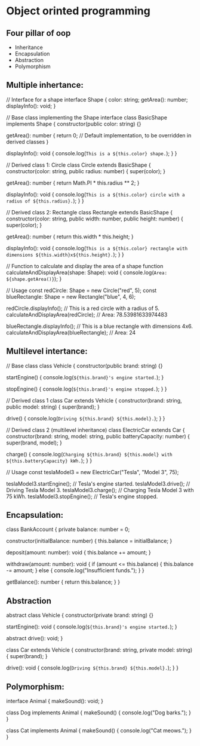 # Object orinted programming
<!-- Classes, Function overloading, function overiding -->
## Four pillar of oop
- Inheritance
- Encapsulation
- Abstraction
- Polymorphism


## Multiple inhertance:
// Interface for a shape
interface Shape {
  color: string;
  getArea(): number;
  displayInfo(): void;
}

// Base class implementing the Shape interface
class BasicShape implements Shape {
  constructor(public color: string) {}

  getArea(): number {
    return 0; // Default implementation, to be overridden in derived classes
  }

  displayInfo(): void {
    console.log(`This is a ${this.color} shape.`);
  }
}

// Derived class 1: Circle
class Circle extends BasicShape {
  constructor(color: string, public radius: number) {
    super(color);
  }

  getArea(): number {
    return Math.PI * this.radius ** 2;
  }

  displayInfo(): void {
    console.log(`This is a ${this.color} circle with a radius of ${this.radius}.`);
  }
}

// Derived class 2: Rectangle
class Rectangle extends BasicShape {
  constructor(color: string, public width: number, public height: number) {
    super(color);
  }

  getArea(): number {
    return this.width * this.height;
  }

  displayInfo(): void {
    console.log(`This is a ${this.color} rectangle with dimensions ${this.width}x${this.height}.`);
  }
}

// Function to calculate and display the area of a shape
function calculateAndDisplayArea(shape: Shape): void {
  console.log(`Area: ${shape.getArea()}`);
}

// Usage
const redCircle: Shape = new Circle("red", 5);
const blueRectangle: Shape = new Rectangle("blue", 4, 6);

redCircle.displayInfo();        // This is a red circle with a radius of 5.
calculateAndDisplayArea(redCircle); // Area: 78.53981633974483

blueRectangle.displayInfo();           // This is a blue rectangle with dimensions 4x6.
calculateAndDisplayArea(blueRectangle); // Area: 24

## Multilevel intertance:
// Base class
class Vehicle {
  constructor(public brand: string) {}

  startEngine() {
    console.log(`${this.brand}'s engine started.`);
  }

  stopEngine() {
    console.log(`${this.brand}'s engine stopped.`);
  }
}

// Derived class 1
class Car extends Vehicle {
  constructor(brand: string, public model: string) {
    super(brand);
  }

  drive() {
    console.log(`Driving ${this.brand} ${this.model}.`);
  }
}

// Derived class 2 (multilevel inheritance)
class ElectricCar extends Car {
  constructor(brand: string, model: string, public batteryCapacity: number) {
    super(brand, model);
  }

  charge() {
    console.log(`Charging ${this.brand} ${this.model} with ${this.batteryCapacity} kWh.`);
  }
}

// Usage
const teslaModel3 = new ElectricCar("Tesla", "Model 3", 75);

teslaModel3.startEngine();  // Tesla's engine started.
teslaModel3.drive();        // Driving Tesla Model 3.
teslaModel3.charge();       // Charging Tesla Model 3 with 75 kWh.
teslaModel3.stopEngine();   // Tesla's engine stopped.


## Encapsulation:

class BankAccount {
  private balance: number = 0;

  constructor(initialBalance: number) {
    this.balance = initialBalance;
  }

  deposit(amount: number): void {
    this.balance += amount;
  }

  withdraw(amount: number): void {
    if (amount <= this.balance) {
      this.balance -= amount;
    } else {
      console.log("Insufficient funds.");
    }
  }

  getBalance(): number {
    return this.balance;
  }
}




## Abstraction

abstract class Vehicle {
  constructor(private brand: string) {}

  startEngine(): void {
    console.log(`${this.brand}'s engine started.`);
  }

  abstract drive(): void;
}

class Car extends Vehicle {
  constructor(brand: string, private model: string) {
    super(brand);
  }

  drive(): void {
    console.log(`Driving ${this.brand} ${this.model}.`);
  }
}


## Polymorphism:

interface Animal {
  makeSound(): void;
}

class Dog implements Animal {
  makeSound() {
    console.log("Dog barks.");
  }
}

class Cat implements Animal {
  makeSound() {
    console.log("Cat meows.");
  }
}